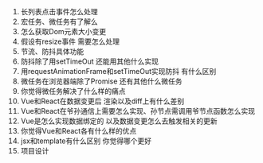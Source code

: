 1. 长列表点击事件怎么处理
2. 宏任务、微任务有了解么
3. 怎么获取Dom元素大小变更
4. 假设有resize事件 需要怎么处理
5. 节流、防抖具体功能
6. 防抖除了用setTimeOut 还能用其他什么实现
7. 用requestAnimationFrame和setTimeOut实现防抖 有什么区别
8. 微任务在浏览器端除了Promise 还有其他什么微任务
9. 你觉得微任务解决了什么样的痛点
10. Vue和React在数据变更后 渲染以及diff上有什么差别
11. Vue和React在爷孙通信上需要怎么实现、孙节点需调用爷节点函数怎么实现
12. Vue是怎么实现数据绑定的 以及数据变更怎么去触发相关的更新
13. 你觉得Vue和React各有什么样的优点
14. jsx和template有什么区别 你觉得哪个更好
15. 项目设计
